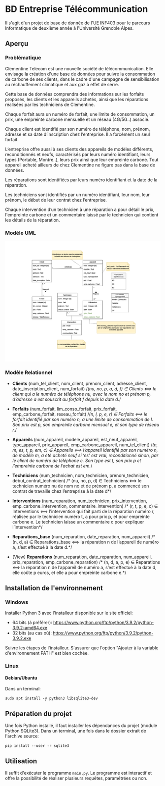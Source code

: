 # BD Entreprise Télécommunication

Il s'agit d'un projet de base de donnée de l'UE INF403 pour le parcours Informatique de deuxième année à l'Université Grenoble Alpes.


## Aperçu
### Problématique
Clementine Telecom est une nouvelle société de télécommunication. Elle envisage la création d'une base de données pour suivre la consommation de carbone de ses clients, dans le cadre d'une campagne de sensibilisation au réchauffement climatique et aux gaz à effet de serre.

Cette base de données comprendra des informations sur les forfaits proposés, les clients et les appareils achetés, ainsi que les réparations réalisées par les techniciens de Clementine.

Chaque forfait aura un numéro de forfait, une limite de consommation, un prix, une empreinte carbone mensuelle et un réseau (4G/5G..) associé.

Chaque client est identifié par son numéro de téléphone, nom, prénom, adresse et sa date d’inscription chez l’entreprise. Il a forcément un seul forfait.

L’entreprise offre aussi à ses clients des appareils de modèles différents, reconditionnés et neufs, caractérisés par leurs numéro identifiant, leurs types (Portable, Montre..), leurs prix ainsi que leur empreinte carbone. Tout appareil acheté ailleurs de chez Clementine ne figure pas dans la base de données. 

Les réparations sont identifiées par leurs numéro identifiant et la date de la réparation.

Les techniciens sont identifiés par un numéro identifiant, leur nom, leur prénom, le début de leur contrat chez l’entreprise.

Chaque intervention d’un technicien à une réparation a pour détail le prix, l'empreinte carbone et un commentaire laissé par le technicien qui contient les détails de la réparation.

### Modèle UML

![UML](photos/clementine.drawio.png)


### Modèle Relationnel

- **Clients** (num_tel_client, nom_client, prenom_client, adresse_client, date_inscription_client, num_forfait)
  /*(nu, no, p, a, d, f) ∈ Clients ⟺ le client qui a le numéro de téléphone nu, avec le nom no et prénom p, d’adresse a est souscrit au forfait f depuis la date d.*/
  
- **Forfaits** (num_forfait, lim_conso_forfait, prix_forfait, emp_carbone_forfait, reseau_forfait)
  /*(n, l, p, e, r) ∈ Forfaits ⟺ le forfait identifié par son numéro n, a une limite de consommation de l. Son prix est p, son empreinte carbone mensuel e, et son type de réseau r.*/
  
- **Appareils** (num_appareil, modele_appareil, est_neuf_appareil, type_appareil, prix_appareil, emp_carbone_appareil, num_tel_client)
  /*(n, m, es, t, p, em, c) ∈ Appareils ⟺ l’appareil identifié par son numéro n, de modèle m, a été acheté neuf si ‘es’ est vrai, reconditionné sinon, par le client de numéro de téléphone c. Son type est t, son prix p et l’empreinte carbone de l’achat est em.*/
  
- **Techniciens** (num_technicien, nom_technicien, prenom_technicien, debut_contrat_technicien)
  /* (nu, no, p, d) ∈  Techniciens ⟺ le technicien numéro nu de nom no et de prénom p, a commencé son contrat de travaille chez l’entreprise à la date d*/
  
- **Interventions** (num_reparation, num_technicien, prix_intervention, emp_carbone_intervention, commentaire_intervention)
  /* (r, t, p, e, c) ∈ Interventions ⟺ l’intervention qui fait parti de la réparation numéro r, réalisée par le technicien numéro t, a pour prix p, et pour empreinte carbone e. Le technicien laisse un commentaire c pour expliquer l’intervention*/
  
- **Reparations_base** (num_reparation, date_reparation, num_appareil)
  /* (n, d, a) ∈ Reparations_base ⟺ la réparation n de l’appareil de numéro a, s’est effectué à la date d.*/
  
- (View) **Reparations** (num_reparation, date_reparation, num_appareil, prix_reparation, emp_carbone_reparation)
  /* (n, d, a, p, e) ∈ Reparations ⟺ la réparation n de l’appareil de numéro a, s’est effectué à la date d, elle coûte p euros, et elle a pour empreinte carbone e.*/


## Installation de l'environnement
### Windows 
Installer Python 3 avec l'installeur disponible sur le site officiel:
* 64 bits (à préférer): https://www.python.org/ftp/python/3.9.2/python-3.9.2-amd64.exe
* 32 bits (au cas où): https://www.python.org/ftp/python/3.9.2/python-3.9.2.exe

Suivre les étapes de l'installeur. S'assurer que l'option "Ajouter à la
variable d'environnement PATH" est bien cochée.

### Linux
#### Debian/Ubuntu

Dans un terminal:

    sudo apt install -y python3 libsqlite3-dev

## Préparation du projet
Une fois Python installé, il faut installer les dépendances du projet (module
Python SQLite3). Dans un terminal, une fois dans le dossier extrait de
l'archive source:

    pip install --user -r sqlite3

## Utilisation
Il suffit d'exécuter le programme `main.py`. Le programme est interactif et offre la possibilité de réaliser plusieurs requêtes, paramétrées ou non.






